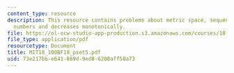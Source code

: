 ```yaml
---
content_type: resource
description: This resource contains problems about metric space, sequences of real
  numbers and decreases monotonically.
file: https://ol-ocw-studio-app-production.s3.amazonaws.com/courses/18-100b-analysis-i-fall-2010/73e217bbe641869d9ed86200aff58a73_MIT18_100BF10_pset5.pdf
file_type: application/pdf
resourcetype: Document
title: MIT18_100BF10_pset5.pdf
uid: 73e217bb-e641-869d-9ed8-6200aff58a73
---
```

